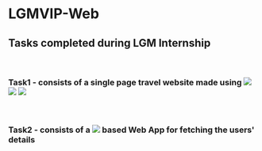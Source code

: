 # LGMVIP-Web
## Tasks completed during LGM Internship
<br />

### Task1 - consists of a single page travel website made using <img src="https://img.shields.io/badge/HTML-239120?style=for-the-badge&logo=html5&logoColor=white" /> <img src="https://img.shields.io/badge/CSS-239120?&style=for-the-badge&logo=css3&logoColor=white" /> <img src="https://img.shields.io/badge/JavaScript-F7DF1E?style=for-the-badge&logo=javascript&logoColor=black" />
<br />

### Task2 - consists of a <img src="https://img.shields.io/badge/React-20232A?style=for-the-badge&logo=react&logoColor=61DAFB" /> based Web App for fetching the users' details
